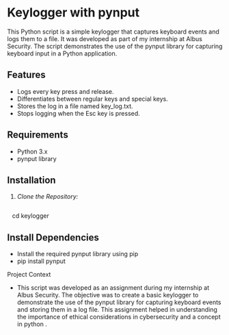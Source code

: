# Keylogger with pynput

This Python script is a simple keylogger that captures keyboard events and logs them to a file. It was developed as part of my internship at Albus Security. The script demonstrates the use of the pynput library for capturing keyboard input in a Python application.

## Features

- Logs every key press and release.
- Differentiates between regular keys and special keys.
- Stores the log in a file named key_log.txt.
- Stops logging when the Esc key is pressed.

## Requirements

- Python 3.x
- pynput library

## Installation

1. *Clone the Repository:*
   ```bash
   
   cd keylogger

## Install Dependencies
- Install the required pynput library using pip
- pip install pynput


Project Context
- This script was developed as an assignment during my internship at Albus Security. The objective  was to create a basic keylogger to demonstrate the use of the pynput library for capturing keyboard events and storing them in a log file. This assignment helped in understanding the importance of ethical considerations in cybersecurity and a concept in python .


